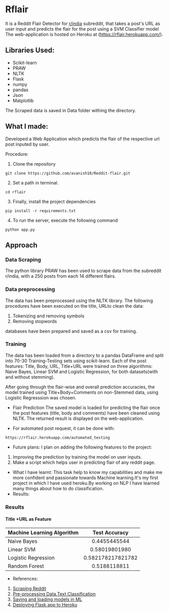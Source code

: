# Rflair
It is a Reddit Flair Detector for [r/india](https://www.reddit.com/r/india/) subreddit, 
that takes a post's URL as user input and predicts the flair for the post using a SVM Classifier model
The web-application is hosted on Heroku at (https://rflair.herokuapp.com/).

## Libraries Used:
- Scikit-learn
- PRAW
- NLTK
- Flask
- numpy
- pandas
- Json
- Matplotlib

The Scraped data is saved in Data folder withing the directory.

## What I made:
Developed a Web Application which predicts the flair of the respective url post inputed by user. 

Procedure:
1. Clone the repository
```
git clone https://github.com/avanish10/Reddit-flair.git
```
2. Set a path in terminal.
```
cd rflair
```
3. Finally, install the project dependencies
```
pip install -r requirements.txt
```
4. To run the server, execute the following command
```
python app.py
```

## Approach 
### Data Scraping
The python library PRAW has been used to scrape data from the subreddit r/india, with a  250 posts from each 14 different flairs.

### Data preprocessing
The data has been preprocessed using the NLTK library. The following procedures have been executed on the title, URLto clean the data:
1. Tokenizing and removing symbols
2. Removing stopwords

databases have been prepared and saved as a csv for training.

### Training 
The data has been loaded from a directory to a pandas DataFrame and split into 70-30 Training-Testing sets using scikit-learn.
Each of the post features: Title, Body, URL, Title+URL were trained on three algorithms: Naive Bayes, Linear SVM and Logistic Regression, for both datasets(with and without stemming).

After going through the flair-wise and overall prediction accuracies, the model trained using Title+Body+Comments on non-Stemmed data, using Logistic Regresssion was chosen. 

* Flair Prediction
The saved model is loaded for predicting the flair once the post features (title, body and comments) have been cleaned using NLTK. The returned result is displayed on the web-application.

* For automated post request, it can be done with: 
```
https://rflair.herokuapp.com/automated_testing
```

* Future plans:
I plan on adding the following features to the project:
1. Improving the prediction by training the model on user inputs.
2. Make a script which helps user in predicting flair of any reddit page.

* What I have learnt:
This task help to know my capabilities and make me more confident and passionate towards Machine learning.It's my 
first project in which I have used heroku.By working on NLP I have learned many things about how to do classification.
* Results:
### Results

#### Title +URL as Feature

| Machine Learning Algorithm | Test Accuracy     |
| -------------              |:-----------------:|
| Naive Bayes                | 0.4455445544      |
| Linear SVM                 | 0.58019801980     |
| Logistic Regression        | 0.582178217821782 |
| Random Forest              | 0.5188118811      |




* References:
1. [Scraping Reddit](https://www.storybench.org/how-to-scrape-reddit-with-python/)
2. [Pre-processing Data,Text Classification](https://towardsdatascience.com/multi-class-text-classification-model-comparison-and-selection-5eb066197568)
3. [Saving and loading models in ML](https://machinelearningmastery.com/save-load-machine-learning-models-python-scikit-learn/)
4. [Deploying Flask app to Heroku](https://devcenter.heroku.com/articles/getting-started-with-python)
